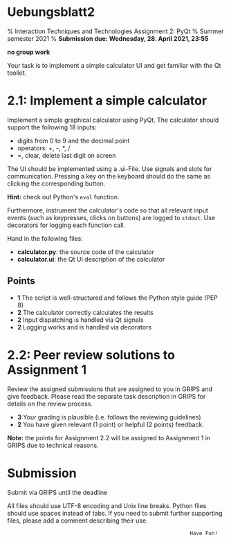 # Uebungsblatt2

% Interaction Techniques and Technologies 
  Assignment 2: PyQt
% Summer semester 2021
% **Submission due: Wednesday, 28. April 2021, 23:55**

**no group work**

Your task is to implement a simple calculator UI and get familiar with the Qt toolkit.

2.1: Implement a simple calculator
==================================

Implement a simple graphical calculator using PyQt. The calculator should support the following 18 inputs:

* digits from 0 to 9 and the decimal point
* operators: +, -, \*, /
* =, clear, delete last digit on screen

The UI should be implemented using a .ui-File. 
Use signals and slots for communication.
Pressing a key on the keyboard should do the same as clicking the corresponding button.

**Hint:** check out Python's `eval` function. 

Furthermore, instrument the calculator's code so that all relevant input events (such as keypresses, clicks on buttons) are logged to `stdout`. 
Use decorators for logging each function call.

Hand in the following files:

* **calculator.py**: the source code of the calculator
* **calculator.ui**: the Qt UI description of the calculator

Points
------------

* **1** The script is well-structured and follows the Python style guide (PEP 8)
* **2** The calculator correctly calculates the results
* **2** Input dispatching is handled via Qt signals
* **2** Logging works and is handled via decorators

2.2: Peer review solutions to Assignment 1
==========================================

Review the assigned submissions that are assigned to you in GRIPS and give feedback.
Please read the separate task description in GRIPS for details on the review process.

* **3** Your grading is plausible (i.e. follows the reviewing guidelines)
* **2** You have given relevant (1 point) or helpful (2 points) feedback.

**Note:** the points for Assignment 2.2 will be assigned to Assignment 1 in GRIPS due to technical reasons.

Submission 
=========================================
Submit via GRIPS until the deadline

All files should use UTF-8 encoding and Unix line breaks.
Python files should use spaces instead of tabs.
If you need to submit further supporting files, please add a comment describing their use.

                                                               Have Fun!
